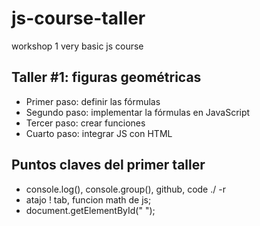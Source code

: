 # js-course-taller
 workshop 1 very basic js course

 
## Taller #1: figuras geométricas

- Primer paso: definir las fórmulas
- Segundo paso: implementar la fórmulas en JavaScript 
- Tercer paso: crear funciones
- Cuarto paso: integrar JS con HTML

## Puntos claves del primer taller
- console.log(), console.group(), github, code ./ -r
- atajo ! tab, funcion math de js;
- document.getElementById(" ");
